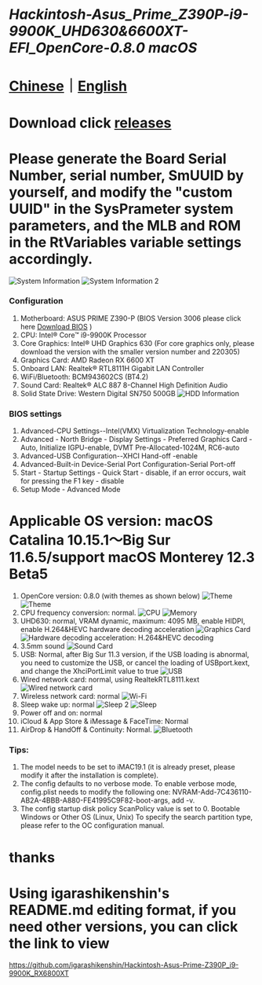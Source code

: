 # *Hackintosh-Asus_Prime_Z390P-i9-9900K_UHD630&6600XT-EFI_OpenCore-0.8.0 macOS*

# [Chinese](https://github.com/jhihhe/Hackintosh-Asus_Prime_Z390P-i9-9900K_UHD630-RX-6600XT-EFI_OpenCore-0.8.0-macOS/blob/main/README.md)｜[English](https://github.com/jhihhe/Hackintosh-Asus_Prime_Z390P-i9-9900K_UHD630-RX-6600XT-EFI_OpenCore-0.8.0-macOS/blob/main/README-EN.md)

# Download click [releases](https://github.com/jhihhe/Hackintosh-Asus_Prime_Z390P-i9-9900K_UHD630-RX-6600XT-EFI_OpenCore-0.8.0-macOS/releases)

# Please generate the Board Serial Number, serial number, SmUUID by yourself, and modify the "custom UUID" in the SysPrameter system parameters, and the MLB and ROM in the RtVariables variable settings accordingly.

![System Information](https://tva3.sinaimg.cn/large/cec1774cly8h03ta9puwaj20yk0li40d.jpg)
![System Information 2](https://pic.imgdb.cn/item/62280c8b5baa1a80abdecc03.png)

### Configuration
1. Motherboard: ASUS PRIME Z390-P (BIOS Version 3006 please click here [Download BIOS](https://www.asus.com/us/motherboards-components/motherboards/prime/prime-z390-p/HelpDesk_BIOS/) )
1. CPU: Intel® Core™ i9-9900K Processor
1. Core Graphics: Intel® UHD Graphics 630 (For core graphics only, please download the version with the smaller version number and 220305)
1. Graphics Card: AMD Radeon RX 6600 XT
1. Onboard LAN: Realtek® RTL8111H Gigabit LAN Controller
1. WiFi/Bluetooth: BCM943602CS (BT4.2)
1. Sound Card: Realtek® ALC 887 8-Channel High Definition Audio
1. Solid State Drive: Western Digital SN750 500GB
![HDD Information](https://pic.imgdb.cn/item/62280dc95baa1a80abdfa1e3.png)

### BIOS settings
1. Advanced-CPU Settings--Intel(VMX) Virtualization Technology-enable
1. Advanced - North Bridge - Display Settings - Preferred Graphics Card - Auto, Initialize IGPU-enable, DVMT Pre-Allocated-1024M, RC6-auto
1. Advanced-USB Configuration--XHCI Hand-off -enable
1. Advanced-Built-in Device-Serial Port Configuration-Serial Port-off
1. Start - Startup Settings - Quick Start - disable, if an error occurs, wait for pressing the F1 key - disable
1. Setup Mode - Advanced Mode

# **Applicable OS version: macOS Catalina 10.15.1～Big Sur 11.6.5/support macOS Monterey 12.3 Beta5**
1. OpenCore version: 0.8.0 (with themes as shown below)
![Theme](https://i.loli.net/2021/09/11/t4FBZPeHkwdufiG.png)
![Theme](https://i.loli.net/2021/07/31/uFHJD2BMazqmTcA.png)
1. CPU frequency conversion: normal.
![CPU](https://pic.imgdb.cn/item/62280dc95baa1a80abdfa1e0.png)
![Memory](https://pic.imgdb.cn/item/62280dcf5baa1a80abdfa66b.png)
1. UHD630: normal, VRAM dynamic, maximum: 4095 MB, enable HIDPI, enable H.264&HEVC hardware decoding acceleration
![Graphics Card](https://pic.imgdb.cn/item/62280dcf5baa1a80abdfa670.png)
![Hardware decoding acceleration: H.264&HEVC decoding](https://tva3.sinaimg.cn/large/cec1774cly8gzz45wjjlrj21880u0tc6.jpg)
1. 3.5mm sound
![Sound Card](https://pic.imgdb.cn/item/62280dcf5baa1a80abdfa691.png)
1. USB: Normal, after Big Sur 11.3 version, if the USB loading is abnormal, you need to customize the USB, or cancel the loading of USBport.kext, and change the XhciPortLimit value to true
![USB](https://pic.imgdb.cn/item/62280dc95baa1a80abdfa1ee.png)
1. Wired network card: normal, using RealtekRTL8111.kext
![Wired network card](https://pic.imgdb.cn/item/62280dc95baa1a80abdfa1f6.png)
1. Wireless network card: normal
![Wi-Fi](https://pic.imgdb.cn/item/62280dd25baa1a80abdfa953.png)
1. Sleep wake up: normal
![Sleep 2](https://pic.imgdb.cn/item/62280dcf5baa1a80abdfa67a.png)
![Sleep](https://tva3.sinaimg.cn/large/cec1774cly8h02l5ioja1j212p0u0di8.jpg)
1. Power off and on: normal
1. iCloud & App Store & iMessage & FaceTime: Normal
1. AirDrop & HandOff & Continuity: Normal.
![Bluetooth](https://pic.imgdb.cn/item/62280dcf5baa1a80abdfa682.png)

### Tips:

1. The model needs to be set to iMAC19.1 (it is already preset, please modify it after the installation is complete).
1. The config defaults to no verbose mode. To enable verbose mode, config.plist needs to modify the following one: NVRAM-Add-7C436110-AB2A-4BBB-A880-FE41995C9F82-boot-args, add -v.
1. The config startup disk policy ScanPolicy value is set to 0. Bootable Windows or Other OS (Linux, Unix) To specify the search partition type, please refer to the OC configuration manual.

# thanks
# Using igarashikenshin's README.md editing format, if you need other versions, you can click the link to view
https://github.com/igarashikenshin/Hackintosh-Asus-Prime-Z390P_i9-9900K_RX6800XT
